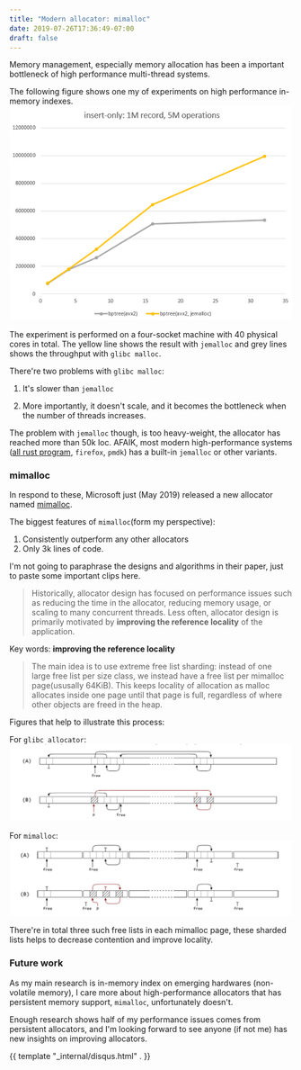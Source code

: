 ```yaml
---
title: "Modern allocator: mimalloc"
date: 2019-07-26T17:36:49-07:00
draft: false
---
```


Memory management, especially memory allocation has been a important bottleneck of high performance multi-thread systems.

The following figure shows one my of experiments on high performance in-memory indexes.
![](/img/jemalloc.png)

The experiment is performed on a four-socket machine with 40 physical cores in total.
The yellow line shows the result with `jemalloc` and grey lines shows the throughput with `glibc malloc`.

There're two problems with `glibc malloc`:

1. It's slower than `jemalloc`

2. More importantly, it doesn't scale, and it becomes the bottleneck when the number of threads increases.

The problem with `jemalloc` though, is too heavy-weight, the allocator has reached more than 50k loc. 
AFAIK, most modern high-performance systems ([all rust program](https://internals.rust-lang.org/t/jemalloc-was-just-removed-from-the-standard-library/8759), `firefox`, `pmdk`) has a built-in `jemalloc` or other variants. 

### mimalloc

In respond to these, Microsoft just (May 2019) released a new allocator named [mimalloc](https://github.com/microsoft/mimalloc).

The biggest features of `mimalloc`(form my perspective):

1. Consistently outperform any other allocators
2. Only 3k lines of code.

I'm not going to paraphrase the designs and algorithms in their paper, just to paste some important clips here. 

> Historically, allocator design has focused on performance issues such as reducing the time in the allocator, reducing memory usage, or scaling to many concurrent threads. Less often, allocator design is primarily motivated by **improving the reference locality** of the application.

Key words: **improving the reference locality**

> The main idea is to use extreme free list sharding: instead of one large free list per size class, we instead have a free list per mimalloc page(ususally 64KiB). This keeps locality of allocation as malloc allocates inside one page until that page is full, regardless of where other objects are freed in the heap.

Figures that help to illustrate this process:

For `glibc allocator`:
![](/img/sys-allocator.png)

For `mimalloc`:
![](/img/mimalloc.png)

There're in total three such free lists in each mimalloc page, 
these sharded lists helps to decrease contention and improve locality.

### Future work

As my main research is in-memory index on emerging hardwares (non-volatile memory),
I care more about high-performance allocators that has persistent memory support, `mimalloc`, unfortunately doesn't. 

Enough research shows half of my performance issues comes from persistent allocators,
and I'm looking forward to see anyone (if not me) has new insights on improving allocators.  


{{ template "_internal/disqus.html" . }}
